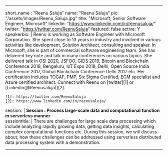 ---

short_name : "Reenu Saluja"
name: "Reenu Saluja"
pic: "/assets/images/Reenu_Saluja.jpg"
title: "Microsoft, Senior Software Engineer, Microsoft"
linkedin: "https://www.linkedin.com/in/reenusaluja/"
twitter: "https://twitter.com/ReenuSaluja"
featured: false
active: Y
speakerbio: |
    Reenu is working as Software Engineer with Microsoft Corporation. She spent close to 13 years in industry and involved in various activities like development, Solution Architect, consulting and speaker. In Microsoft, she is part of commercial software engineering team. She has delivered key note and talk in many conferences on various topics. She delivered talk in OSI 2020, JSFOO, GIDS 2019, Bitcoin and Blockchain Conference 2018, Bengaluru, IoT Expo 2018, Delhi, Open Source India Conference 2017, Global Blockchain Conference Delhi 2017 etc. Her certification includes TOGAF, PMP, Six Sigma Certified, ECM specialist and Azure certified architect. Connect with Reenu on [twitter][1] or [Linkedin(@Reenusaluja)][2].

    [1]: https://twitter.com/ReenuSaluja
    [2]: https://www.linkedin.com/in/reenusaluja/
    
session: |
    **Session :  Process large-scale data and computational function in serverless manner**    
sessiontitle: |
    There are challenges for large scale data processing which include analyzing rapidly growing data, getting data insights, calculating complex computational functions etc. During this session, we will discuss about, how these challenges can be addressed using serverless distributed data processing system with a demonstration.    

---